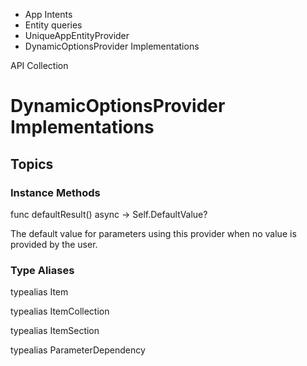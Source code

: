 

- App Intents
- Entity queries
- UniqueAppEntityProvider
-  DynamicOptionsProvider Implementations 

API Collection

# DynamicOptionsProvider Implementations

## Topics

### Instance Methods

func defaultResult() async -> Self.DefaultValue?

The default value for parameters using this provider when no value is provided by the user.

### Type Aliases

typealias Item

typealias ItemCollection

typealias ItemSection

typealias ParameterDependency

